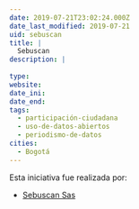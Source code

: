 ```yaml
---
date: 2019-07-21T23:02:24.000Z
date_last_modified: 2019-07-21
uid: sebuscan
title: |
  Sebuscan
description: |
  
type: 
website: 
date_ini: 
date_end: 
tags:
  - participación-ciudadana
  - uso-de-datos-abiertos
  - periodismo-de-datos
cities: 
  - Bogotá
---
```


Esta iniciativa fue realizada por:

- [Sebuscan Sas](/organizaciones/sebuscan-sas)
